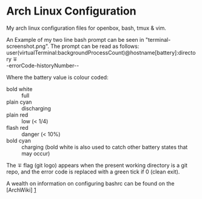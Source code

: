 Arch Linux Configuration
========================

My arch linux configuration files for openbox, bash, tmux & vim.

An Example of my two line bash prompt can be seen in "terminal-screenshot.png".
The prompt can be read as follows:<br />
user(virtualTerminal:backgroundProcessCount)@hostname[battery]:directory ∓<br />
\-errorCode-historyNumber--

Where the battery value is colour coded:
<dl>
<dt>bold white</dt><dd>full</dd>
<dt>plain cyan</dt><dd>discharging</dd>
<dt>plain red</dt><dd>low (< 1/4)</dd>
<dt>flash red</dt><dd>danger (< 10%)</dd>
<dt>bold cyan</dt><dd>charging
(bold white is also used to catch other battery states that may occur)</dd>
</dl>

The ∓ flag (git logo) appears when the present working directory is a git repo,
and the error code is replaced with a green tick if 0 (clean exit).

A wealth on information on configuring bashrc can be found on the [ArchWiki] [1]

[1]: https://wiki.archlinux.org/index.php/Color_Bash_Prompt

